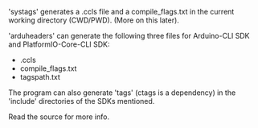 'systags' generates a .ccls file and a compile_flags.txt in the current working directory (CWD/PWD). (More on this later).

'arduheaders' can generate the following three files for Arduino-CLI SDK and PlatformIO-Core-CLI SDK:

- .ccls
- compile_flags.txt
- tagspath.txt

The program can also generate 'tags' (ctags is a dependency) in the 'include' directories of the SDKs mentioned.

Read the source for more info.
